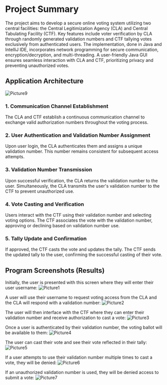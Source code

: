 # Project Summary

The project aims to develop a secure online voting system utilizing two central facilities: the Central Legitimization Agency (CLA) and Central Tabulating Facility (CTF). Key features include voter verification by CLA through randomly generated validation numbers and CTF tallying votes exclusively from authenticated users. The implementation, done in Java and IntelliJ IDE, incorporates network programming for secure communication, encryption/decryption, and multi-threading. A user-friendly Java GUI ensures seamless interaction with CLA and CTF, prioritizing privacy and preventing unauthorized votes.

## Application Architecture

![Picture9](https://github.com/dosawaru/Virtual-Election-System/assets/35234154/db6d43de-8cd4-4dc9-a239-647d4fd30988)

### 1. Communication Channel Establishment
The CLA and CTF establish a continuous communication channel to exchange valid authorization numbers throughout the voting process.

### 2. User Authentication and Validation Number Assignment
Upon user login, the CLA authenticates them and assigns a unique validation number. This number remains consistent for subsequent access attempts.

### 3. Validation Number Transmission
Upon successful verification, the CLA returns the validation number to the user. Simultaneously, the CLA transmits the user's validation number to the CTF to prevent unauthorized use.

### 4. Vote Casting and Verification
Users interact with the CTF using their validation number and selecting voting options. The CTF associates the vote with the validation number, approving or declining based on validation number use.

### 5. Tally Update and Confirmation
If approved, the CTF casts the vote and updates the tally. The CTF sends the updated tally to the user, confirming the successful casting of their vote.

## Program Screenshots (Results)

Initially, the user is presented with this screen where 
they will enter their user username:
![Picture1](https://github.com/dosawaru/Virtual-Election-System/assets/35234154/c3aa9ae4-f75c-482c-8208-d7f1d7c82099)

A user will use their username to request voting access 
from the CLA and the CLA will respond with a validation number:
![Picture2](https://github.com/dosawaru/Virtual-Election-System/assets/35234154/864f0643-77f3-4876-986f-83afbeb4ddf9)

The user will then interface with the CTF where they can 
enter their validation number and receive authorization to cast a vote:
![Picture3](https://github.com/dosawaru/Virtual-Election-System/assets/35234154/48e01986-5d51-41df-81d5-04550e55a667)

Once a user is authenticated by their validation number, 
the voting ballot will be available to them:
![Picture4](https://github.com/dosawaru/Virtual-Election-System/assets/35234154/175a7de5-a587-4de9-b918-1c908bff9d2c)

The user can cast their vote and see their vote reflected 
in their tally:
![Picture5](https://github.com/dosawaru/Virtual-Election-System/assets/35234154/b3c2f644-9705-493d-8be1-7dc4e274db11)

If a user attempts to use their validation number multiple 
times to cast a vote, they will be denied:
![Picture6](https://github.com/dosawaru/Virtual-Election-System/assets/35234154/a26436fb-419e-42fd-bfc4-adb6928cc44a)

If an unauthorized validation number is used, they will 
be denied access to submit a vote:
![Picture7](https://github.com/dosawaru/Virtual-Election-System/assets/35234154/98c41f4b-d1fc-41a3-99fa-76b50025d00a)

